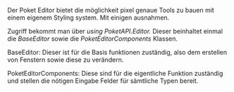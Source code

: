 Der Poket Editor bietet die möglichkeit pixel genaue Tools zu bauen mit einem eigenem Styling system. Mit einigen ausnahmen. 

Zugriff bekommt man über _using PoketAPI.Editor._ Dieser beinhaltet einmal die _BaseEditor_ sowie die _PoketEditorComponents_ Klassen. 

BaseEditor:
	Dieser ist für die Basis funktionen zuständig, also dem erstellen von Fenstern sowie diese zu verändern.

PoketEditorComponents:
	Diese sind für die eigentliche Funktion zuständig und stellen die nötigen Eingabe Felder für sämtliche Typen bereit.